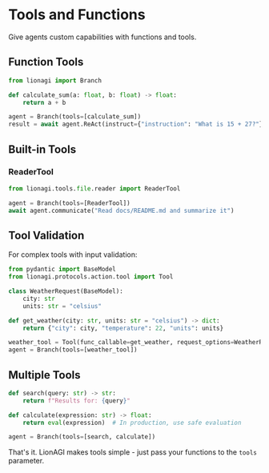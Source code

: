 # Tools and Functions

Give agents custom capabilities with functions and tools.

## Function Tools

```python
from lionagi import Branch

def calculate_sum(a: float, b: float) -> float:
    return a + b

agent = Branch(tools=[calculate_sum])
result = await agent.ReAct(instruct={"instruction": "What is 15 + 27?"})
```

## Built-in Tools

### ReaderTool

```python
from lionagi.tools.file.reader import ReaderTool

agent = Branch(tools=[ReaderTool])
await agent.communicate("Read docs/README.md and summarize it")
```

## Tool Validation

For complex tools with input validation:

```python
from pydantic import BaseModel
from lionagi.protocols.action.tool import Tool

class WeatherRequest(BaseModel):
    city: str
    units: str = "celsius"

def get_weather(city: str, units: str = "celsius") -> dict:
    return {"city": city, "temperature": 22, "units": units}

weather_tool = Tool(func_callable=get_weather, request_options=WeatherRequest)
agent = Branch(tools=[weather_tool])
```

## Multiple Tools

```python
def search(query: str) -> str:
    return f"Results for: {query}"

def calculate(expression: str) -> float:
    return eval(expression)  # In production, use safe evaluation

agent = Branch(tools=[search, calculate])
```

That's it. LionAGI makes tools simple - just pass your functions to the `tools` parameter.